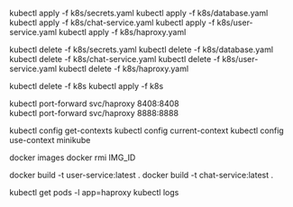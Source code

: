 kubectl apply -f k8s/secrets.yaml
kubectl apply -f k8s/database.yaml
kubectl apply -f k8s/chat-service.yaml
kubectl apply -f k8s/user-service.yaml
kubectl apply -f k8s/haproxy.yaml

kubectl delete -f k8s/secrets.yaml
kubectl delete -f k8s/database.yaml
kubectl delete -f k8s/chat-service.yaml
kubectl delete -f k8s/user-service.yaml
kubectl delete -f k8s/haproxy.yaml


kubectl delete -f k8s
kubectl apply -f k8s

kubectl port-forward svc/haproxy 8408:8408  
kubectl port-forward svc/haproxy 8888:8888  

kubectl config get-contexts
kubectl config current-context
kubectl config use-context minikube

docker images
docker rmi IMG_ID

<!-- user-service % docker build --target production -t user-service:latest .
user-service % docker build --target production -t chat-service:latest . -->

docker build -t user-service:latest .
docker build -t chat-service:latest .

kubectl get pods -l app=haproxy
kubectl logs 


<!-- https://chatgpt.com/c/67bed15e-ddac-8008-b82a-7541f1995cf2?model=o3-mini -->